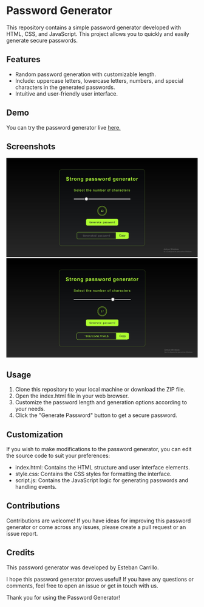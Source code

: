 <h1>Password Generator</h1>
<p>This repository contains a simple password generator developed with HTML, CSS, and JavaScript. This project allows you to quickly and easily generate secure passwords.</p>

<h2>Features</h2>
<ul>
<li>Random password generation with customizable length.</li>
<li>Include: uppercase letters, lowercase letters, numbers, and special characters in the generated passwords.</li>
<li>Intuitive and user-friendly user interface.</li>
</ul>

<h2>Demo</h2>
<p>You can try the password generator live <a href= "https://passwordgenerator.edeptec.com/" target ="_blank">here.</a></p>

<h2>Screenshots</h2>
<img src="./assets/password-generator-interface-1.jpg" alt =""/>
<img src="./assets/password-generator-interface-2.jpg" alt =""/>

<h2>Usage</h2>
<ol>
<li>Clone this repository to your local machine or download the ZIP file.</li>
<li>Open the index.html file in your web browser.</li>
<li>Customize the password length and generation options according to your needs.</li>
<li>Click the "Generate Password" button to get a secure password.</li>

</ol>

<h2>Customization</h2>
<p>If you wish to make modifications to the password generator, you can edit the source code to suit your preferences:</p>

<ul>
<li>index.html: Contains the HTML structure and user interface elements.</li>
<li>style.css: Contains the CSS styles for formatting the interface.</li>
<li>script.js: Contains the JavaScript logic for generating passwords and handling events.</li>
</ul>

<h2>Contributions</h2>
<p>Contributions are welcome! If you have ideas for improving this password generator or come across any issues, please create a pull request or an issue report.</p>

<h2>Credits</h2>
<p>This password generator was developed by Esteban Carrillo.</p>

<p>I hope this password generator proves useful! If you have any questions or comments, feel free to open an issue or get in touch with us.</p>

<p>Thank you for using the Password Generator!</p>
